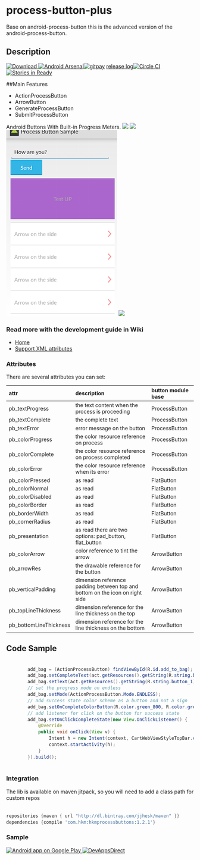 # process-button-plus
Base on android-process-button this is the advanced version of the android-process-button.
## Description 
[ ![Download](https://api.bintray.com/packages/jjhesk/maven/hkmprocessbuttons/images/download.svg) ](https://bintray.com/jjhesk/maven/hkmprocessbuttons/_latestVersion)[![Android Arsenal](https://img.shields.io/badge/Android%20Arsenal-hkm--progress--button-brightgreen.svg?style=flat)](http://android-arsenal.com/details/1/1691)[![gitpay](http://fc07.deviantart.net/fs70/f/2012/336/f/9/little_pixel_heart_by_tiny_bear-d5mtwiu.gif)](https://gratipay.com/jjhesk/) [release log](https://github.com/jjhesk/hkm-progress-button/releases)[![Circle CI](https://circleci.com/gh/jjhesk/hkm-progress-button/tree/master.svg?style=svg)](https://circleci.com/gh/jjhesk/hkm-progress-button/tree/master)[![Stories in Ready](https://badge.waffle.io/jjhesk/hkm-progress-button.png?label=ready&title=Ready)](https://waffle.io/jjhesk/hkm-progress-button)


##Main Features
- ActionProcessButton
- ArrowButton
- GenerateProcessButton
- SubmitProcessButton

Android Buttons With Built-in Progress Meters.
![](screenshots/sample1_small1.gif)
![](screenshots/sample1_small2.gif)
![](screenshots/new_sample.png)
![](screenshots/diagram-v-0-0-2.png)

### Read more with the development guide in Wiki
- [Home](https://github.com/jjhesk/hkm-progress-button/wiki)
- [Support XML attributes](https://github.com/jjhesk/hkm-progress-button/blob/master/library/src/main/res/values/styles.xml)

### Attributes

There are several attributes you can set:

| attr | description| button module base |
| :---- | :---- | :---- |
| pb_textProgress| the text content when the process is proceeding | ProcessButton |
| pb_textComplete| the complete text |ProcessButton |
| pb_textError| error message on the button | ProcessButton |
| pb_colorProgress| the color resource reference on process |ProcessButton|
| pb_colorComplete| the color resource reference on process completed|ProcessButton |
| pb_colorError| the color resource reference when its error |ProcessButton |
| pb_colorPressed| as read | FlatButton |
| pb_colorNormal|  as read | FlatButton |
| pb_colorDisabled|  as read | FlatButton |
| pb_colorBorder| as read | FlatButton |
| pb_borderWidth| as read | FlatButton |
| pb_cornerRadius| as read | FlatButton |
| pb_presentation| as read there are two options: pad_button, flat_button | FlatButton |
| pb_colorArrow| color reference to tint the arrow | ArrowButton |
| pb_arrowRes| the drawable reference for the button | ArrowButton |
| pb_verticalPadding|dimension reference padding between top and bottom on the icon on right side | ArrowButton |
| pb_topLineThickness| dimension reference for the line thickness on the top | ArrowButton |
| pb_bottomLineThickness| dimension reference for the line thickness on the bottom | ArrowButton |



## Code Sample
```java

        add_bag = (ActionProcessButton) findViewById(R.id.add_to_bag);
        add_bag.setCompleteText(act.getResources().getString(R.string.button_3));
        add_bag.setText(act.getResources().getString(R.string.button_1));
        // set the progress mode on endless
        add_bag.setMode(ActionProcessButton.Mode.ENDLESS);
        // add success state color scheme as a button and not a sign
        add_bag.setOnCompleteColorButton(R.color.green_800, R.color.green_900);
        // add listener for click on the button for success state
        add_bag.setOnClickCompleteState(new View.OnClickListener() {
            @Override
            public void onClick(View v) {
                Intent h = new Intent(context, CartWebViewStyleTopBar.class);
                context.startActivity(h);
            }
        }).build();
        
```
### Integration

The lib is available on maven jitpack, so you will need to add a class path for custom repos

```gradle

repositories {maven { url "http://dl.bintray.com/jjhesk/maven" }}
dependencies {compile 'com.hkm:hkmprocessbuttons:1.2.1'}
```

### Sample

<a href="https://play.google.com/store/apps/details?id=com.dd.sample.processbutton">
  <img alt="Android app on Google Play"
       src="https://developer.android.com/images/brand/en_app_rgb_wo_45.png" />
</a>
<a href="https://play.google.com/store/apps/details?id=com.inappsquared.devappsdirect">
  <img alt="DevAppsDirect"
       src="http://www.inappsquared.com/img/icons/devappsdirect_icon.png" width="48" height="48" />
</a>
